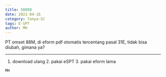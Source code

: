 ```yaml
---
title: 50098
date: 2021-04-16
category: Tanya-SC
tags: E-SPT
author: MH
---
```


PT omset 88M, di eform pdf otomatis tercentang pasal 31E, tidak bisa diubah, gimana ya?

---

1. download ulang 2. pakai eSPT 3. pakai eform lama

`MH`

